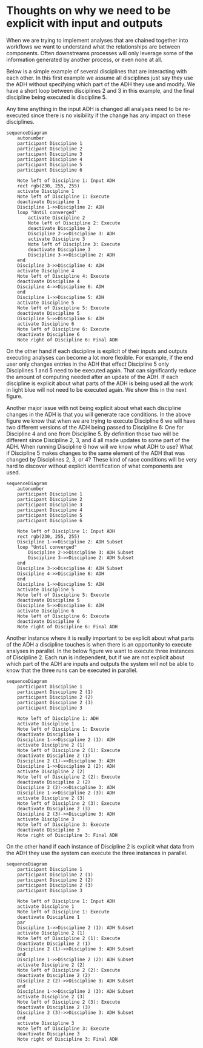 # Thoughts on why we need to be explicit with input and outputs
When we are trying to implement analyses that are chained together into workflows we want to understand what the relationships are between components. Often downstreams processes will only leverage some of the information generated by another process, or even none at all.

Below is a simple example of several disciplines that are interacting with each other. In this first example we assume all disciplines just say they use the ADH without specifying which part of the ADH they use and modify. We have a short loop between disciplines 2 and 3 in this example, and the final discipline being executed is discipline 5.

Any time anything in the input ADH is changed all analyses need to be re-executed since there is no visibility if the change has any impact on these disciplines.

```{mermaid}
sequenceDiagram
    autonumber
    participant Discipline 1
    participant Discipline 2
    participant Discipline 3
    participant Discipline 4
    participant Discipline 5
    participant Discipline 6

    Note left of Discipline 1: Input ADH
    rect rgb(230, 255, 255)
    activate Discipline 1
    Note left of Discipline 1: Execute
    deactivate Discipline 1
    Discipline 1->>Discipline 2: ADH
    loop "Until converged"
        activate Discipline 2
        Note left of Discipline 2: Execute
        deactivate Discipline 2
        Discipline 2->>Discipline 3: ADH
        activate Discipline 3
        Note left of Discipline 3: Execute
        deactivate Discipline 3
        Discipline 3->>Discipline 2: ADH
    end
    Discipline 3->>Discipline 4: ADH
    activate Discipline 4
    Note left of Discipline 4: Execute
    deactivate Discipline 4
    Discipline 4->>Discipline 6: ADH
    end
    Discipline 1->>Discipline 5: ADH
    activate Discipline 5
    Note left of Discipline 5: Execute
    deactivate Discipline 5
    Discipline 5->>Discipline 6: ADH
    activate Discipline 6
    Note left of Discipline 6: Execute
    deactivate Discipline 6
    Note right of Discipline 6: Final ADH
```

On the other hand if each discipline is explicit of their inputs and outputs executing analyses can become a lot more flexible. For example, if the end user only changes entries in the ADH that effect Discipline 5 only Disciplines 1 and 5 need to be executed again. That can significantly reduce the amount of computing needed after an update of the ADH. If each discipline is explicit about what parts of the ADH is being used all the work in light blue will not need to be executed again. We show this in the next figure. 

Another major issue with not being explicit about what each discipline changes in the ADH is that you will generate race conditions. In the above figure we know that when we are trying to execute Discipline 6 we will have two different versions of the ADH being passed to Discipline 6: One for Discipline 4 and one from Discipline 5. By definition those two will be different since Discipline 2, 3, and 4 all made updates to some part of the ADH. When running Discipline 6 how will we know what ADH to use? What if Discipline 5 makes changes to the same element of the ADH that was changed by Disciplines 2, 3, or 4? These kind of race conditions will be very hard to discover without explicit identification of what components are used.


```{mermaid}
sequenceDiagram
    autonumber
    participant Discipline 1
    participant Discipline 2
    participant Discipline 3
    participant Discipline 4
    participant Discipline 5
    participant Discipline 6

    Note left of Discipline 1: Input ADH
    rect rgb(230, 255, 255)
    Discipline 1->>Discipline 2: ADH Subset
    loop "Until converged"
        Discipline 2->>Discipline 3: ADH Subset
        Discipline 3->>Discipline 2: ADH Subset
    end
    Discipline 3->>Discipline 4: ADH Subset
    Discipline 4->>Discipline 6: ADH
    end
    Discipline 1->>Discipline 5: ADH
    activate Discipline 5
    Note left of Discipline 5: Execute
    deactivate Discipline 5
    Discipline 5->>Discipline 6: ADH
    activate Discipline 6
    Note left of Discipline 6: Execute
    deactivate Discipline 6
    Note right of Discipline 6: Final ADH
```

Another instance where it is really important to be explicit about what parts of the ADH a discipline touches is when there is an opportunity to execute analyses in parallel. In the below figure we want to execute three instances of Discipline 2. Each run is independent, but if we are not explicit about which part of the ADH are inputs and outputs the system will not be able to know that the three runs can be executed in parallel.

```{mermaid}
sequenceDiagram
    participant Discipline 1
    participant Discipline 2 (1)
    participant Discipline 2 (2)
    participant Discipline 2 (3)
    participant Discipline 3

    Note left of Discipline 1: ADH
    activate Discipline 1
    Note left of Discipline 1: Execute
    deactivate Discipline 1
    Discipline 1->>Discipline 2 (1): ADH
    activate Discipline 2 (1)
    Note left of Discipline 2 (1): Execute
    deactivate Discipline 2 (1)
    Discipline 2 (1)->>Discipline 3: ADH
    Discipline 1->>Discipline 2 (2): ADH
    activate Discipline 2 (2)
    Note left of Discipline 2 (2): Execute
    deactivate Discipline 2 (2)
    Discipline 2 (2)->>Discipline 3: ADH
    Discipline 1->>Discipline 2 (3): ADH
    activate Discipline 2 (3)
    Note left of Discipline 2 (3): Execute
    deactivate Discipline 2 (3)
    Discipline 2 (3)->>Discipline 3: ADH
    activate Discipline 3
    Note left of Discipline 3: Execute
    deactivate Discipline 3
    Note right of Discipline 3: Final ADH
```

On the other hand if each instance of Discipline 2 is explicit what data from the ADH they use the system can execute the three instances in parallel.

```{mermaid}
sequenceDiagram
    participant Discipline 1
    participant Discipline 2 (1)
    participant Discipline 2 (2)
    participant Discipline 2 (3)
    participant Discipline 3

    Note left of Discipline 1: Input ADH
    activate Discipline 1
    Note left of Discipline 1: Execute
    deactivate Discipline 1
    par
    Discipline 1->>Discipline 2 (1): ADH Subset
    activate Discipline 2 (1)
    Note left of Discipline 2 (1): Execute
    deactivate Discipline 2 (1)
    Discipline 2 (1)->>Discipline 3: ADH Subset
    and
    Discipline 1->>Discipline 2 (2): ADH Subset
    activate Discipline 2 (2)
    Note left of Discipline 2 (2): Execute
    deactivate Discipline 2 (2)
    Discipline 2 (2)->>Discipline 3: ADH Subset
    and
    Discipline 1->>Discipline 2 (3): ADH Subset
    activate Discipline 2 (3)
    Note left of Discipline 2 (3): Execute
    deactivate Discipline 2 (3)
    Discipline 2 (3)->>Discipline 3: ADH Subset
    end
    activate Discipline 3
    Note left of Discipline 3: Execute
    deactivate Discipline 3
    Note right of Discipline 3: Final ADH
```
